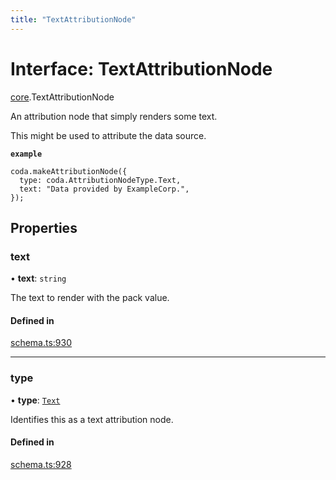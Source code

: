 ```yaml
---
title: "TextAttributionNode"
---
```

# Interface: TextAttributionNode

[core](../modules/core.md).TextAttributionNode

An attribution node that simply renders some text.

This might be used to attribute the data source.

**`example`**
```
coda.makeAttributionNode({
  type: coda.AttributionNodeType.Text,
  text: "Data provided by ExampleCorp.",
});
```

## Properties

### text

• **text**: `string`

The text to render with the pack value.

#### Defined in

[schema.ts:930](https://github.com/coda/packs-sdk/blob/main/schema.ts#L930)

___

### type

• **type**: [`Text`](../enums/core.AttributionNodeType.md#text)

Identifies this as a text attribution node.

#### Defined in

[schema.ts:928](https://github.com/coda/packs-sdk/blob/main/schema.ts#L928)
